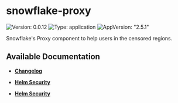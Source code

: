 # snowflake-proxy

![Version: 0.0.12](https://img.shields.io/badge/Version-0.0.12-informational?style=flat-square) ![Type: application](https://img.shields.io/badge/Type-application-informational?style=flat-square) ![AppVersion: "2.5.1"](https://img.shields.io/badge/AppVersion-"2.5.1"-informational?style=flat-square)

Snowflake's Proxy component to help users in the censored regions.

## Available Documentation

- [**Changelog**](CHANGELOG)

- [**Helm Security**](container-security)

- [**Helm Security**](helm-security)

